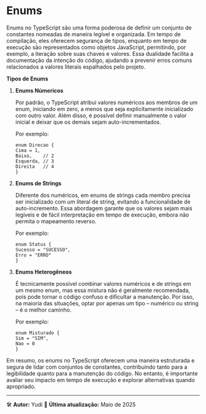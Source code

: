 # **Enums**

Enums no TypeScript são uma forma poderosa de definir um conjunto de constantes nomeadas de maneira legível e organizada. Em tempo de compilação, eles oferecem segurança de tipos, enquanto em tempo de execução são representados como objetos JavaScript, permitindo, por exemplo, a iteração sobre suas chaves e valores. Essa dualidade facilita a documentação da intenção do código, ajudando a prevenir erros comuns relacionados a valores literais espalhados pelo projeto.

**Tipos de Enums**

1. **Enums Númericos**
    
    Por padrão, o TypeScript atribui valores numéricos aos membros de um enum, iniciando em zero, a menos que seja explicitamente inicializado com outro valor. Além disso, é possível definir manualmente o valor inicial e deixar que os demais sejam auto-incrementados. 
    
    Por exemplo:
    
    ```tsx
    enum Direcao {
    Cima = 1,
    Baixo,    // 2
    Esquerda, // 3
    Direita   // 4
    }
    ```
    
2. **Enums de Strings**
    
    Diferente dos numéricos, em enums de strings cada membro precisa ser inicializado com um literal de string, evitando a funcionalidade de auto-incremento. Essa abordagem garante que os valores sejam mais legíveis e de fácil interpretação em tempo de execução, embora não permita o mapeamento reverso. 
    
    Por exemplo:
    
    ```tsx
    enum Status {
    Sucesso = "SUCESSO",
    Erro = "ERRO"
    }
    ```
    
3. **Enums Heterogêneos**
    
    É tecnicamente possível combinar valores numéricos e de strings em um mesmo enum, mas essa mistura não é geralmente recomendada, pois pode tornar o código confuso e dificultar a manutenção. Por isso, na maioria das situações, optar por apenas um tipo – numérico ou string – é o melhor caminho.
    
    Por exemplo:
    
    ```tsx
    enum Misturado {
    Sim = "SIM",
    Nao = 0
    }
    ```
    

Em resumo, os enums no TypeScript oferecem uma maneira estruturada e segura de lidar com conjuntos de constantes, contribuindo tanto para a legibilidade quanto para a manutenção do código. No entanto, é importante avaliar seu impacto em tempo de execução e explorar alternativas quando apropriado.

---

🛠️ **Autor:** Yudi
📅 **Última atualização:** Maio de 2025
